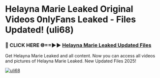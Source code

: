 # Helayna Marie Leaked Original Videos 0nlyFans Leaked - Files Updated! (uli68)

<h3>🔴 CLICK HERE 🌐==►► <a href="https://tinyurl.com/2jnfzry5" rel="nofollow">Helayna Marie Leaked Updated Files</a></h3>

Get Helayna Marie Leaked and all content. Now you can access all videos and pictures of Helayna Marie Leaked. New Updated Files 2025!

[![uli68](https://i.imgur.com/GyGTBgg.gif)](https://tinyurl.com/2jnfzry5)

